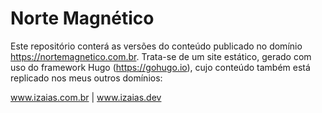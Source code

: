 # Norte Magnético
Este repositório conterá as versões do conteúdo publicado no domínio https://nortemagnetico.com.br. Trata-se de um site estático, gerado com uso do framework Hugo (https://gohugo.io), cujo conteúdo também está replicado nos meus outros domínios:

www.izaias.com.br | www.izaias.dev 
